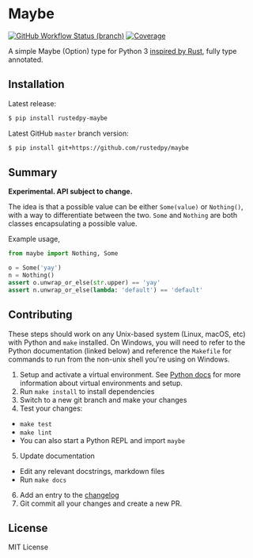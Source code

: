 # Maybe

[![GitHub Workflow Status (branch)](https://img.shields.io/github/actions/workflow/status/rustedpy/maybe/ci.yml?branch=master)](https://github.com/rustedpy/maybe/actions/workflows/ci.yml?query=branch%3Amaster)
[![Coverage](https://codecov.io/gh/rustedpy/maybe/branch/master/graph/badge.svg)](https://codecov.io/gh/rustedpy/maybe)

A simple Maybe (Option) type for Python 3 [inspired by Rust](
https://doc.rust-lang.org/std/option/), fully type annotated.

## Installation

Latest release:

```sh
$ pip install rustedpy-maybe
```


Latest GitHub `master` branch version:

```sh
$ pip install git+https://github.com/rustedpy/maybe
```

## Summary

**Experimental. API subject to change.**

The idea is that a possible value can be either `Some(value)` or `Nothing()`,
with a way to differentiate between the two. `Some` and `Nothing` are both
classes encapsulating a possible value.

Example usage,

```python
from maybe import Nothing, Some

o = Some('yay')
n = Nothing()
assert o.unwrap_or_else(str.upper) == 'yay'
assert n.unwrap_or_else(lambda: 'default') == 'default'
```

## Contributing

These steps should work on any Unix-based system (Linux, macOS, etc) with Python
and `make` installed. On Windows, you will need to refer to the Python
documentation (linked below) and reference the `Makefile` for commands to run
from the non-unix shell you're using on Windows.

1. Setup and activate a virtual environment. See [Python docs][pydocs-venv] for more
   information about virtual environments and setup.
2. Run `make install` to install dependencies
3. Switch to a new git branch and make your changes
4. Test your changes:
  - `make test`
  - `make lint`
  - You can also start a Python REPL and import `maybe`
5. Update documentation
  - Edit any relevant docstrings, markdown files
  - Run `make docs`
6. Add an entry to the [changelog](./CHANGELOG.md)
5. Git commit all your changes and create a new PR.

[pydocs-venv]: https://docs.python.org/3/library/venv.html

## License

MIT License
